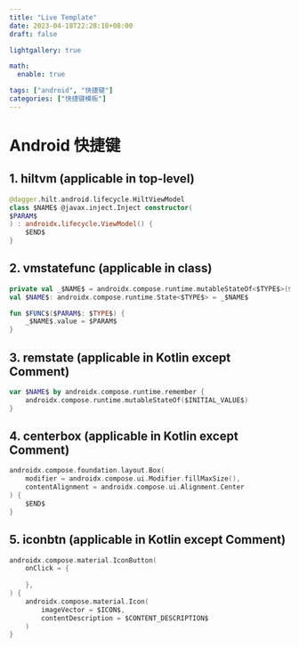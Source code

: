 ```yaml
---
title: "Live Template"
date: 2023-04-18T22:28:18+08:00
draft: false

lightgallery: true

math:
  enable: true

tags: ["android", "快捷键"]
categories: ["快捷键模板"]
---
```


# Android 快捷键

## 1. hiltvm (applicable in top-level)
```kotlin
@dagger.hilt.android.lifecycle.HiltViewModel
class $NAME$ @javax.inject.Inject constructor(
$PARAM$
) : androidx.lifecycle.ViewModel() {
    $END$
}
```
## 2. vmstatefunc (applicable in class)
```kotlin
private val _$NAME$ = androidx.compose.runtime.mutableStateOf<$TYPE$>($INITIAL_VALUE$)
val $NAME$: androidx.compose.runtime.State<$TYPE$> = _$NAME$

fun $FUNC$($PARAM$: $TYPE$) {
    _$NAME$.value = $PARAM$
}
```
## 3. remstate (applicable in Kotlin except Comment)
```kotlin
var $NAME$ by androidx.compose.runtime.remember {
    androidx.compose.runtime.mutableStateOf($INITIAL_VALUE$)
}
```
## 4. centerbox (applicable in Kotlin except Comment)
```kotlin
androidx.compose.foundation.layout.Box(
    modifier = androidx.compose.ui.Modifier.fillMaxSize(),
    contentAlignment = androidx.compose.ui.Alignment.Center
) {
    $END$
}
```
## 5. iconbtn (applicable in Kotlin except Comment)
```kotlin
androidx.compose.material.IconButton(
    onClick = {
    
    },
) {
    androidx.compose.material.Icon(
        imageVector = $ICON$,
        contentDescription = $CONTENT_DESCRIPTION$
    )
}
```
